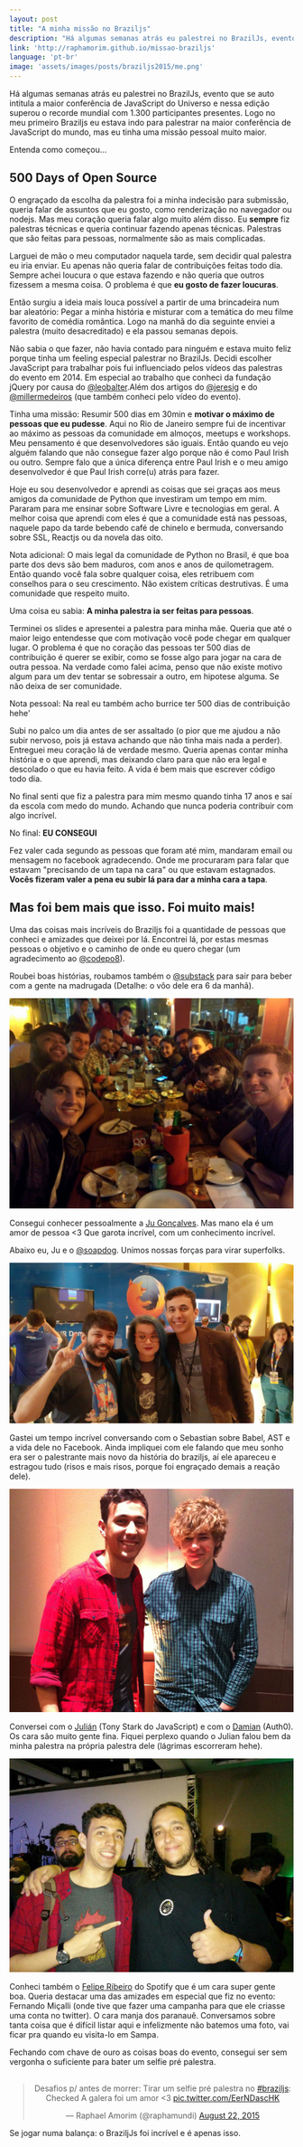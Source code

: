 ```yaml
---
layout: post
title: "A minha missão no Braziljs"
description: "Há algumas semanas atrás eu palestrei no BrazilJs, evento que se auto intitula a maior conferência de JavaScript do Universo e nessa edição superou o recorde mundial com 1.300 participantes presentes. Logo no meu primeiro Braziljs eu estava indo para palestrar na maior conferência de JavaScript do mundo, mas eu tinha uma missão pessoal muito maior."
link: 'http://raphamorim.github.io/missao-braziljs'
language: 'pt-br'
image: 'assets/images/posts/braziljs2015/me.png'
---
```


Há algumas semanas atrás eu palestrei no BrazilJs, evento que se auto intitula a maior conferência de JavaScript do Universo e nessa edição superou o recorde mundial com 1.300 participantes presentes. Logo no meu primeiro Braziljs eu estava indo para palestrar na maior conferência de JavaScript do mundo, mas eu tinha uma missão pessoal muito maior.

<!-- more -->

Entenda como começou...

## 500 Days of Open Source

O engraçado da escolha da palestra foi a minha indecisão para submissão, queria falar de assuntos que eu gosto, como renderização no navegador ou nodejs. Mas meu coração queria falar algo muito além disso. Eu **sempre** fiz palestras técnicas e queria continuar fazendo apenas técnicas. Palestras que são feitas para pessoas, normalmente são as mais complicadas.

Larguei de mão o meu computador naquela tarde, sem decidir qual palestra eu iria enviar. Eu apenas não queria falar de contribuições feitas todo dia. Sempre achei loucura o que estava fazendo e não queria que outros fizessem a mesma coisa. O problema é que **eu gosto de fazer loucuras**.

Então surgiu a ideia mais louca possível a partir de uma brincadeira num bar aleatório: Pegar a minha história e misturar com a temática do meu filme favorito de comédia romântica. Logo na manhã do dia seguinte enviei a palestra (muito desacreditado) e ela passou semanas depois. 

Não sabia o que fazer, não havia contado para ninguém e estava muito feliz porque tinha um feeling especial palestrar no BrazilJs. Decidi escolher JavaScript para trabalhar pois fui influenciado pelos vídeos das palestras do evento em 2014. Em especial ao trabalho que conheci da fundação jQuery por causa do [@leobalter](https://twitter.com/leobalter).Além dos artigos do [@jeresig](http://twitter.com/jeresig) e do [@millermedeiros](https://twitter.com/millermedeiros/) (que também conheci pelo vídeo do evento). 

Tinha uma missão: Resumir 500 dias em 30min e **motivar o máximo de pessoas que eu pudesse**. Aqui no Rio de Janeiro sempre fui de incentivar ao máximo as pessoas da comunidade em almoços, meetups e workshops. Meu pensamento é que desenvolvedores são iguais. Então quando eu vejo alguém falando que não consegue fazer algo porque não é como Paul Irish ou outro. Sempre falo que a única diferença entre Paul Irish e o meu amigo desenvolvedor é que Paul Irish corre(u) atrás para fazer. 

Hoje eu sou desenvolvedor e aprendi as coisas que sei graças aos meus amigos da comunidade de Python que investiram um tempo em mim. Pararam para me ensinar sobre Software Livre e tecnologias em geral. A melhor coisa que aprendi com eles é que a comunidade está nas pessoas, naquele papo da tarde bebendo café de chinelo e bermuda, conversando sobre SSL, Reactjs ou da novela das oito.

Nota adicional: O mais legal da comunidade de Python no Brasil, é que boa parte dos devs são bem maduros, com anos e anos de quilometragem. Então quando você fala sobre qualquer coisa, eles retribuem com conselhos para o seu crescimento. Não existem críticas destrutivas. É uma comunidade que respeito muito.

Uma coisa eu sabia: **A minha palestra ia ser feitas para pessoas**.

Terminei os slides e apresentei a palestra para minha mãe. Queria que até o maior leigo entendesse que com motivação você pode chegar em qualquer lugar. O problema é que no coração das pessoas ter 500 dias de contribuição é querer se exibir, como se fosse algo para jogar na cara de outra pessoa. Na verdade como falei acima, penso que não existe motivo algum para um dev tentar se sobressair a outro, em hipotese alguma. Se não deixa de ser comunidade. 

Nota pessoal: Na real eu também acho burrice ter 500 dias de contribuição hehe'

Subi no palco um dia antes de ser assaltado (o pior que me ajudou a não subir nervoso, pois já estava achando que não tinha mais nada a perder). Entreguei meu coração lá de verdade mesmo. Queria apenas contar minha história e o que aprendi, mas deixando claro para que não era legal e descolado o que eu havia feito. A vida é bem mais que escrever código todo dia.

No final senti que fiz a palestra para mim mesmo quando tinha 17 anos e saí da escola com medo do mundo. Achando que nunca poderia contribuir com algo incrível.

No final: **EU CONSEGUI**

Fez valer cada segundo as pessoas que foram até mim, mandaram email ou mensagem no facebook agradecendo. Onde me procuraram para falar que estavam "precisando de um tapa na cara" ou que estavam estagnados. **Vocês fizeram valer a pena eu subir lá para dar a minha cara a tapa**.

## Mas foi bem mais que isso. Foi muito mais!

Uma das coisas mais incríveis do Braziljs foi a quantidade de pessoas que conheci e amizades que deixei por lá. Encontrei lá, por estas mesmas pessoas o objetivo e o caminho de onde eu quero chegar (um agradecimento ao [@codepo8](https://twitter.com/codepo8)).

Roubei boas histórias, roubamos também o [@substack](http://twitter.com/substack) para sair para beber com a gente na madrugada (Detalhe: o vôo dele era 6 da manhã).

![Hijacking Substack](/assets/images/posts/braziljs2015/hijack.jpg)

Consegui conhecer pessoalmente a [Ju Gonçalves](http://twitter.com/cyberglot). Mas mano ela é um amor de pessoa <3 Que garota incrível, com um conhecimento incrível. 

Abaixo eu, Ju e o [@soapdog](http://twitter.com/soapdog). Unimos nossas forças para virar superfolks.

![Superfols Substack](/assets/images/posts/braziljs2015/superfolks.jpg)

Gastei um tempo incrível conversando com o Sebastian sobre Babel, AST e a vida dele no Facebook. Ainda impliquei com ele falando que meu sonho era ser o palestrante mais novo da história do braziljs, aí ele apareceu e estragou tudo (risos e mais risos, porque foi engraçado demais a reação dele).

![Sebastian Babel](/assets/images/posts/braziljs2015/babel.jpg)

Conversei com o [Julián](http://twiter.com/julian_duque) (Tony Stark do JavaScript) e com o [Damian](http://twiter.com/dschenkelman) (Auth0). Os cara são muito gente fina. Fiquei perplexo quando o Julian falou bem da minha palestra na própria palestra dele (lágrimas escorreram hehe).

![Julian](/assets/images/posts/braziljs2015/julian.jpg)

Conheci também o [Felipe Ribeiro](https://twitter.com/felipernb) do Spotify que é um cara super gente boa. Queria destacar uma das amizades em especial que fiz no evento: Fernando Miçalli (onde tive que fazer uma campanha para que ele criasse uma conta no twitter). O cara manja dos paranauê. Conversamos sobre tanta coisa que é difícil listar aqui e infelizmente não batemos uma foto, vai ficar pra quando eu visita-lo em Sampa.

Fechando com chave de ouro as coisas boas do evento, consegui ser sem vergonha o suficiente para bater um selfie pré palestra.

<div style="width:100%; margin-top:30px;" align="center">
<blockquote class="twitter-tweet" lang="en-gb"><p lang="pt" dir="ltr">Desafios p/ antes de morrer:&#10;Tirar um selfie pré palestra no <a href="https://twitter.com/hashtag/braziljs?src=hash">#braziljs</a>: Checked&#10;A galera foi um amor &lt;3 <a href="http://t.co/EerNDascHK">pic.twitter.com/EerNDascHK</a></p>&mdash; Raphael Amorim (@raphamundi) <a href="https://twitter.com/raphamundi/status/635157577777680384">August 22, 2015</a></blockquote>
<script async src="//platform.twitter.com/widgets.js" charset="utf-8"></script>
</div>

Se jogar numa balança: o BraziljJs foi incrível e é apenas isso.

